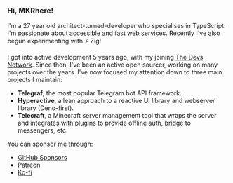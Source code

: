 ### Hi, MKRhere!

I'm a 27 year old architect-turned-developer who specialises in TypeScript. I'm passionate about accessible and fast web services. Recently I've also begun experimenting with ⚡️ Zig!

I got into active development 5 years ago, with my joining [The Devs Network](https://github.com/thedevs-network). Since then, I've been an active open sourcer, working on many projects over the years. I've now focused my attention down to three main projects I maintain:

* **Telegraf**, the most popular Telegram bot API framework.
* **Hyperactive**, a lean approach to a reactive UI library and webserver library (Deno-first).
* **Telecraft**, a Minecraft server management tool that wraps the server and integrates with plugins to provide offline auth, bridge to messengers, etc.

You can sponsor me through:
* [GitHub Sponsors](https://github.com/sponsors/MKRhere/)
* [Patreon](https://www.patreon.com/MKRhere)
* [Ko-fi](https://ko-fi.com/mkrhere)
